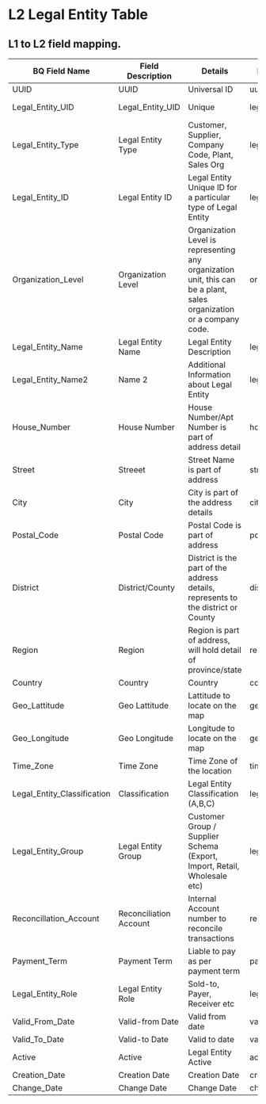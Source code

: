 # L2 Legal Entity Table

## L1 to L2 field mapping.



| BQ Field Name | Field Description | Details | L2 BQ Column Name | Data Type | plant_dimension | supplier_purchase_org_dimension | customer_sales_org_dimension | company_code_dimension |
|---|---|---|---|---|---|---|---|---|
| UUID | UUID | Universal ID | uuid | STRING | plant_uuid | supplier_purchase_org_uuid | customer_sales_org_uuid | company_uuid |
| Legal_Entity_UID | Legal_Entity_UID | Unique  | legal_enity_uid | STRING | 'PLANT' \|\| '-' \|\| plant_key | 'SUPPLIER' \|\| '-' \|\| supplier_purchase_org_key | 'CUSTOMER' \|\| '-' \|\| customer_sales_org_key | 'COMPANY' \|\| '-' \|\| company_key |
| Legal_Entity_Type | Legal Entity Type | Customer, Supplier, Company Code, Plant, Sales Org | legal_entity_type | STRING | 'PLANT'  | 'SUPPLIER' | 'CUSTOMER' | 'COMPANY' |
| Legal_Entity_ID | Legal Entity ID | Legal Entity Unique ID for a particular type of Legal Entity | legal_entity_id | STRING | plant | vendors_account_number | customer_number | company_code |
| Organization_Level | Organization Level | Organization Level is representing any organization unit, this can be a plant, sales organization or a company code.  | organization_level | STRING | company_code | purchasing_organization | sales_organization \|\| '-' \|\| distribution_channel \|\| '-' \|\| division |  |
| Legal_Entity_Name | Legal Entity Name | Legal Entity Description | legal_entity_name | STRING | name | name_1 | name_1 | name_1 |
| Legal_Entity_Name2 | Name 2 | Additional Information about Legal Entity | legal_entity_name2 | STRING | name_2 | name_2 | name_2 | name_2 |
| House_Number | House Number | House Number/Apt Number is part of address detail | house_number | STRING | street_house_number | street_and_house_number | street_and_house_number | house_number |
| Street | Streeet | Street Name is part of address | street | STRING | street_house_number | street_and_house_number | street_and_house_number | street |
| City | City | City is part of the address details | city | STRING | city | city | city | city |
| Postal_Code | Postal Code | Postal Code is part of address | postal_code | STRING | po_box | postal_code | postal_code | po_box |
| District | District/County | District is the part of the address details, represents to the district or County | district | STRING |  | district | district |  |
| Region | Region | Region is part of address, will hold detail of province/state | region | STRING | Region | region | region |  |
| Country | Country | Country | country | STRING | country_key | country_key | country_key | country_key |
| Geo_Lattitude | Geo Lattitude | Lattitude to locate on the map | geo_lattitude | FLOAT |  |  |  |  |
| Geo_Longitude | Geo Longitude | Longitude to locate on the map | geo_longitude | FLOAT |  |  |  |  |
| Time_Zone | Time Zone | Time Zone of the location | time_zone | STRING | factory_calendar |  |  |  |
| Legal_Entity_Classification | Classification | Legal Entity Classification (A,B,C) | legal_entity_classification | STRING |  |  |  |  |
| Legal_Entity_Group | Legal Entity Group | Customer Group / Supplier Schema (Export, Import, Retail, Wholesale etc) | legal_entity_group | STRING |  |  |  |  |
| Reconcillation_Account | Reconciliation Account | Internal Account number to reconcile transactions | reconcillation_account | STRING |  |  |  |  |
| Payment_Term | Payment Term | Liable to pay as per payment term | payment_term | STRING |  |  |  |  |
| Legal_Entity_Role | Legal Entity Role | Sold-to, Payer, Receiver etc | legal_entity_role | STRING |  |  |  |  |
| Valid_From_Date | Valid-from Date | Valid from date | valid_from_date | DATE |  |  |  |  |
| Valid_To_Date | Valid-to Date | Valid to date | valid_to_date | DATE |  |  |  |  |
| Active | Active | Legal Entity Active | active | STRING |  |  |  |  |
| Creation_Date | Creation Date | Creation Date | creation_date | DATE |  | created_on | created_on |  |
| Change_Date | Change Date | Change Date | change_date | DATE |  |  |  |  |